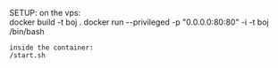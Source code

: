 SETUP:
    on the vps:    
    docker build -t boj .
    docker run --privileged -p "0.0.0.0:80:80"  -i -t boj /bin/bash
    
    inside the container:
    /start.sh



    
